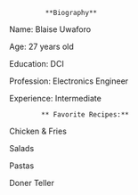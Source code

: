             **Biography**

Name: Blaise Uwaforo

Age: 27 years old

Education: DCI

Profession: Electronics Engineer

Experience: Intermediate 

            ** Favorite Recipes:**

Chicken & Fries

Salads 

Pastas

Doner Teller
